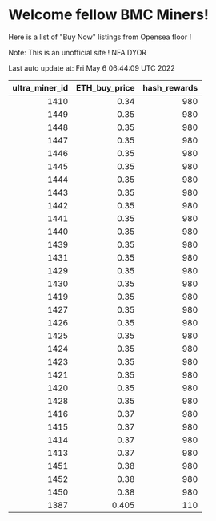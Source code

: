 # Welcome fellow BMC Miners!
Here is a list of "Buy Now" listings from Opensea floor !

Note: This is an unofficial site ! NFA DYOR


Last auto update at: Fri May  6 06:44:09 UTC 2022


|   ultra_miner_id |   ETH_buy_price |   hash_rewards |
|-----------------:|----------------:|---------------:|
|             1410 |           0.34  |            980 |
|             1449 |           0.35  |            980 |
|             1448 |           0.35  |            980 |
|             1447 |           0.35  |            980 |
|             1446 |           0.35  |            980 |
|             1445 |           0.35  |            980 |
|             1444 |           0.35  |            980 |
|             1443 |           0.35  |            980 |
|             1442 |           0.35  |            980 |
|             1441 |           0.35  |            980 |
|             1440 |           0.35  |            980 |
|             1439 |           0.35  |            980 |
|             1431 |           0.35  |            980 |
|             1429 |           0.35  |            980 |
|             1430 |           0.35  |            980 |
|             1419 |           0.35  |            980 |
|             1427 |           0.35  |            980 |
|             1426 |           0.35  |            980 |
|             1425 |           0.35  |            980 |
|             1424 |           0.35  |            980 |
|             1423 |           0.35  |            980 |
|             1421 |           0.35  |            980 |
|             1420 |           0.35  |            980 |
|             1428 |           0.35  |            980 |
|             1416 |           0.37  |            980 |
|             1415 |           0.37  |            980 |
|             1414 |           0.37  |            980 |
|             1413 |           0.37  |            980 |
|             1451 |           0.38  |            980 |
|             1452 |           0.38  |            980 |
|             1450 |           0.38  |            980 |
|             1387 |           0.405 |            110 |